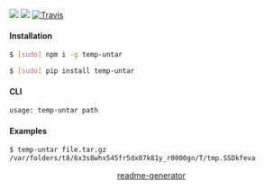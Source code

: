 <!--
https://pypi.org/project/readme-generator/
-->

[![](https://img.shields.io/pypi/v/temp-untar.svg?maxAge=3600)](https://pypi.org/project/temp-untar/)
[![](https://img.shields.io/npm/v/temp-untar.svg?maxAge=3600)](https://www.npmjs.com/package/temp-untar)
[![Travis](https://api.travis-ci.org/looking-for-a-job/temp-untar.svg?branch=master)](https://travis-ci.org/looking-for-a-job/temp-untar/)

#### Installation
```bash
$ [sudo] npm i -g temp-untar
```
```bash
$ [sudo] pip install temp-untar
```

#### CLI
```bash
usage: temp-untar path
```

#### Examples
```bash
$ temp-untar file.tar.gz
/var/folders/t8/6x3s8whx545fr5dx07k81y_r0000gn/T/tmp.SSDkfeva
```

<p align="center">
    <a href="https://pypi.org/project/readme-generator/">readme-generator</a>
</p>